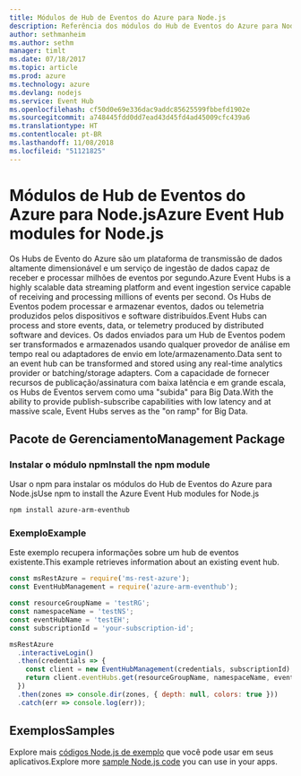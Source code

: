 ```yaml
---
title: Módulos de Hub de Eventos do Azure para Node.js
description: Referência dos módulos do Hub de Eventos do Azure para Node.js
author: sethmanheim
ms.author: sethm
manager: timlt
ms.date: 07/18/2017
ms.topic: article
ms.prod: azure
ms.technology: azure
ms.devlang: nodejs
ms.service: Event Hub
ms.openlocfilehash: cf50d0e69e336dac9addc85625599fbbefd1902e
ms.sourcegitcommit: a748445fdd0dd7ead43d45fd4ad45009cfc439a6
ms.translationtype: HT
ms.contentlocale: pt-BR
ms.lasthandoff: 11/08/2018
ms.locfileid: "51121825"
---
```

# <a name="azure-event-hub-modules-for-nodejs"></a><span data-ttu-id="09bd2-103">Módulos de Hub de Eventos do Azure para Node.js</span><span class="sxs-lookup"><span data-stu-id="09bd2-103">Azure Event Hub modules for Node.js</span></span>

<span data-ttu-id="09bd2-104">Os Hubs de Evento do Azure são um plataforma de transmissão de dados altamente dimensionável e um serviço de ingestão de dados capaz de receber e processar milhões de eventos por segundo.</span><span class="sxs-lookup"><span data-stu-id="09bd2-104">Azure Event Hubs is a highly scalable data streaming platform and event ingestion service capable of receiving and processing millions of events per second.</span></span> <span data-ttu-id="09bd2-105">Os Hubs de Eventos podem processar e armazenar eventos, dados ou telemetria produzidos pelos dispositivos e software distribuídos.</span><span class="sxs-lookup"><span data-stu-id="09bd2-105">Event Hubs can process and store events, data, or telemetry produced by distributed software and devices.</span></span> <span data-ttu-id="09bd2-106">Os dados enviados para um Hub de Eventos podem ser transformados e armazenados usando qualquer provedor de análise em tempo real ou adaptadores de envio em lote/armazenamento.</span><span class="sxs-lookup"><span data-stu-id="09bd2-106">Data sent to an event hub can be transformed and stored using any real-time analytics provider or batching/storage adapters.</span></span> <span data-ttu-id="09bd2-107">Com a capacidade de fornecer recursos de publicação/assinatura com baixa latência e em grande escala, os Hubs de Eventos servem como uma "subida" para Big Data.</span><span class="sxs-lookup"><span data-stu-id="09bd2-107">With the ability to provide publish-subscribe capabilities with low latency and at massive scale, Event Hubs serves as the "on ramp" for Big Data.</span></span>

## <a name="management-package"></a><span data-ttu-id="09bd2-108">Pacote de Gerenciamento</span><span class="sxs-lookup"><span data-stu-id="09bd2-108">Management Package</span></span>

### <a name="install-the-npm-module"></a><span data-ttu-id="09bd2-109">Instalar o módulo npm</span><span class="sxs-lookup"><span data-stu-id="09bd2-109">Install the npm module</span></span> 

<span data-ttu-id="09bd2-110">Usar o npm para instalar os módulos do Hub de Eventos do Azure para Node.js</span><span class="sxs-lookup"><span data-stu-id="09bd2-110">Use npm to install the Azure Event Hub modules for Node.js</span></span>

```bash
npm install azure-arm-eventhub
```

### <a name="example"></a><span data-ttu-id="09bd2-111">Exemplo</span><span class="sxs-lookup"><span data-stu-id="09bd2-111">Example</span></span>

<span data-ttu-id="09bd2-112">Este exemplo recupera informações sobre um hub de eventos existente.</span><span class="sxs-lookup"><span data-stu-id="09bd2-112">This example retrieves information about an existing event hub.</span></span>

```javascript
const msRestAzure = require('ms-rest-azure');
const EventHubManagement = require('azure-arm-eventhub');

const resourceGroupName = 'testRG';
const namespaceName = 'testNS';
const eventHubName = 'testEH';
const subscriptionId = 'your-subscription-id';

msRestAzure
  .interactiveLogin()
  .then(credentials => {
    const client = new EventHubManagement(credentials, subscriptionId);
    return client.eventHubs.get(resourceGroupName, namespaceName, eventHubName);
  })
  .then(zones => console.dir(zones, { depth: null, colors: true }))
  .catch(err => console.log(err));
```

## <a name="samples"></a><span data-ttu-id="09bd2-113">Exemplos</span><span class="sxs-lookup"><span data-stu-id="09bd2-113">Samples</span></span>

<span data-ttu-id="09bd2-114">Explore mais [códigos Node.js de exemplo](https://azure.microsoft.com/resources/samples/?platform=nodejs) que você pode usar em seus aplicativos.</span><span class="sxs-lookup"><span data-stu-id="09bd2-114">Explore more [sample Node.js code](https://azure.microsoft.com/resources/samples/?platform=nodejs) you can use in your apps.</span></span>
